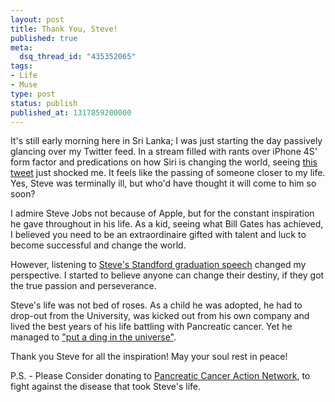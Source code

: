 ```yaml
---
layout: post
title: Thank You, Steve!
published: true
meta:
  dsq_thread_id: "435352065"
tags:
- Life
- Muse
type: post
status: publish
published_at: 1317859200000
---
```

It's still early morning here in Sri Lanka; I was just starting the day passively glancing over my Twitter feed. In a stream filled with rants over iPhone 4S' form factor and predications on how Siri is changing the world, seeing <a href="http://twitter.com/BreakingNews/status/121730537000943616">this tweet</a> just shocked me. It feels like the passing of someone closer to my life. Yes, Steve was terminally ill, but who'd have thought it will come to him so soon?

I admire Steve Jobs not because of Apple, but for the constant inspiration he gave throughout in his life. As a kid, seeing what Bill Gates has achieved, I believed you need to be an extraordinaire gifted with talent and luck to become successful and change the world.

However, listening to <a href="http://www.youtube.com/watch?v=D1R-jKKp3NA">Steve's Standford graduation speech</a> changed my perspective. I started to believe anyone can change their destiny, if they got the true passion and perseverance.

Steve's life was not bed of roses. As a child he was adopted, he had to drop-out from the University, was kicked out from his own company and lived the best years of his life battling with Pancreatic cancer. Yet he managed to <a href="http://www.goodreads.com/quotes/show/291707">"put a ding in the universe"</a>.

Thank you Steve for all the inspiration! May your soul rest in peace!

P.S. - Please Consider donating to <a href="http://pancan.org/section_donate/">Pancreatic Cancer Action Network</a>, to fight against the disease that took Steve's life.
